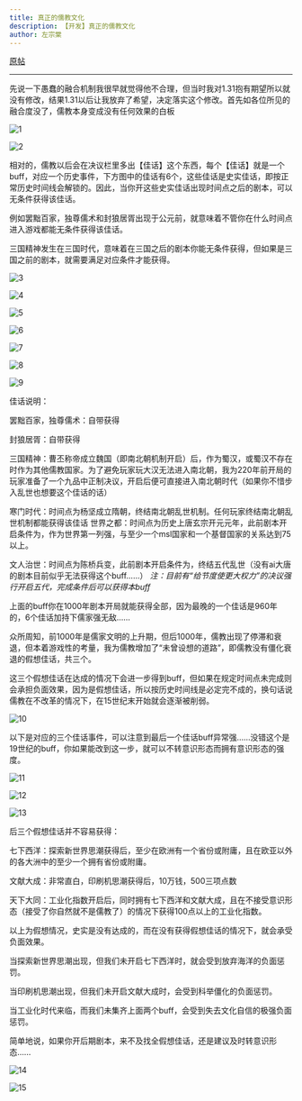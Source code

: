 ```yaml
---
title: 真正的儒教文化
description: 【开发】真正的儒教文化
author: 左宗棠
---
```


[原帖](https://tieba.baidu.com/p/7785613112)

---

先说一下愚蠢的融合机制我很早就觉得他不合理，但当时我对1.31抱有期望所以就没有修改，结果1.31以后让我放弃了希望，决定落实这个修改。首先如各位所见的融合度没了，儒教本身变成没有任何效果的白板

![1](/images/rujiao/1.jpg)

![2](/images/rujiao/2.jpg)

相对的，儒教以后会在决议栏里多出【佳话】这个东西，每个【佳话】就是一个buff，对应一个历史事件，下方图中的佳话有6个，这些佳话是史实佳话，即按正常历史时间线会解锁的。因此，当你开这些史实佳话出现时间点之后的剧本，可以无条件获得该佳话。

例如罢黜百家，独尊儒术和封狼居胥出现于公元前，就意味着不管你在什么时间点进入游戏都能无条件获得该佳话。

三国精神发生在三国时代，意味着在三国之后的剧本你能无条件获得，但如果是三国之前的剧本，就需要满足对应条件才能获得。

![3](/images/rujiao/3.jpg)

![4](/images/rujiao/4.jpg)

![5](/images/rujiao/5.jpg)

![6](/images/rujiao/6.jpg)

![7](/images/rujiao/7.jpg)

![8](/images/rujiao/8.jpg)

![9](/images/rujiao/9.jpg)

佳话说明：

罢黜百家，独尊儒术：自带获得

封狼居胥：自带获得

三国精神：曹丕称帝成立魏国（即南北朝机制开启）后，作为蜀汉，或蜀汉不存在时作为其他儒教国家。为了避免玩家玩大汉无法进入南北朝，我为220年前开局的玩家准备了一个九品中正制决议，开启后便可直接进入南北朝时代（如果你不惜步入乱世也想要这个佳话的话）

寒门时代：时间点为杨坚成立隋朝，终结南北朝乱世机制。任何玩家终结南北朝乱世机制都能获得该佳话
世界之都：时间点为历史上唐玄宗开元元年，此前剧本开启条件为，作为世界第一列强，与至少一个msl国家和一个基督国家的关系达到75以上。

文人治世：时间点为陈桥兵变，此前剧本开启条件为，终结五代乱世（没有ai大唐的剧本目前似乎无法获得这个buff……）      *注：目前有“给节度使更大权力”的决议强行开启五代，完成条件后可以获得本buff*

上面的buff你在1000年剧本开局就能获得全部，因为最晚的一个佳话是960年的，6个佳话加持下儒家强无敌……

众所周知，前1000年是儒家文明的上升期，但后1000年，儒教出现了停滞和衰退，但本着游戏性的考量，我为儒教增加了“未曾设想的道路”，即儒教没有僵化衰退的假想佳话，共三个。

这三个假想佳话在达成的情况下会进一步得到buff，但如果在规定时间点未完成则会承担负面效果，因为是假想佳话，所以按历史时间线是必定完不成的，换句话说儒教在不改革的情况下，在15世纪末开始就会逐渐被削弱。

![10](/images/rujiao/10.jpg)

以下是对应的三个佳话事件，可以注意到最后一个佳话buff异常强……没错这个是19世纪的buff，你如果能改到这一步，就可以不转意识形态而拥有意识形态的强度。

![11](/images/rujiao/11.jpg)

![12](/images/rujiao/12.jpg)

![13](/images/rujiao/13.jpg)

后三个假想佳话并不容易获得：

七下西洋：探索新世界思潮获得后，至少在欧洲有一个省份或附庸，且在欧亚以外的各大洲中的至少一个拥有省份或附庸。

文献大成：非常直白，印刷机思潮获得后，10万钱，500三项点数

天下大同：工业化指数开启后，同时拥有七下西洋和文献大成，且在不接受意识形态（接受了你自然就不是儒教了）的情况下获得100点以上的工业化指数。

以上为假想情况，史实是没有达成的，而在没有获得假想佳话的情况下，就会承受负面效果。

当探索新世界思潮出现，但我们未开启七下西洋时，就会受到放弃海洋的负面惩罚。

当印刷机思潮出现，但我们未开启文献大成时，会受到科举僵化的负面惩罚。

当工业化时代来临，而我们未集齐上面两个buff，会受到失去文化自信的极强负面惩罚。

简单地说，如果你开后期剧本，来不及找全假想佳话，还是建议及时转意识形态……

![14](/images/rujiao/14.jpg)

![15](/images/rujiao/15.jpg)

